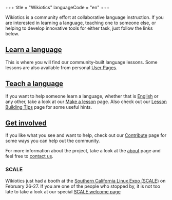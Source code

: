 +++
title = "Wikiotics"
languageCode = "en"
+++

Wikiotics is a community effort at collaborative language instruction.
If you are interested in learning a language, teaching one to someone
else, or helping to develop innovative tools for either task, just
follow the links below.

## [Learn a language](/en/Take_a_lesson)

This is where you will find our community-built language lessons. Some
lessons are also available from personal [User Pages](/en/User_Pages).

## [Teach a language](/en/Make_a_lesson)

If you want to help someone learn a language, whether that is
[English](/en/English_lessons) or any other, take a look at our [Make a
lesson](/en/Make_a_lesson) page. Also check out our [Lesson Building
Tips](/en/Lesson_Building_Tips) page for some useful hints.

## [Get involved](/en/Get_involved)

If you like what you see and want to help, check out our
[Contribute](/en/Contribute) page for some ways you can help out the
community.

For more information about the project, take a look at the
[about](/en/about) page and feel free to [contact us](/en/contact).

### SCALE

Wikiotics just had a booth at the [Southern California Linux Expo
(SCALE)](http://www.socallinuxexpo.org/) on February 26-27. If you are
one of the people who stopped by, it is not too late to take a look at
our special [SCALE welcome page](/en/scale9x)
